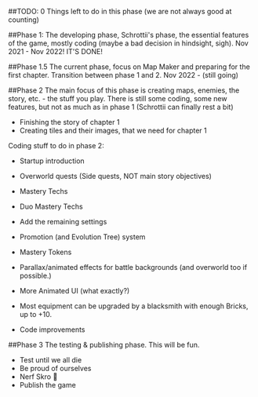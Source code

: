﻿##TODO:
0 Things left to do in this phase
(we are not always good at counting)

##Phase 1:
The developing phase, Schrottii's phase, the essential features of the game, mostly coding (maybe a bad decision in hindsight, sigh).
Nov 2021 - Nov 2022!
IT'S DONE!

##Phase 1.5
The current phase, focus on Map Maker and preparing for the first chapter. Transition between phase 1 and 2.
Nov 2022 - (still going)

##Phase 2
The main focus of this phase is creating maps, enemies, the story, etc. - the stuff you play.
There is still some coding, some new features, but not as much as in phase 1 (Schrottii can finally rest a bit)

- Finishing the story of chapter 1
- Creating tiles and their images, that we need for chapter 1

Coding stuff to do in phase 2:
- Startup introduction

- Overworld quests (Side quests, NOT main story objectives)

- Mastery Techs
- Duo Mastery Techs

- Add the remaining settings

- Promotion (and Evolution Tree) system
- Mastery Tokens

- Parallax/animated effects for battle backgrounds (and overworld too if possible.)

- More Animated UI (what exactly?)
- Most equipment can be upgraded by a blacksmith with enough Bricks, up to +10.

- Code improvements

##Phase 3
The testing & publishing phase. This will be fun.

- Test until we all die
- Be proud of ourselves
- Nerf Skro 🤔
- Publish the game
